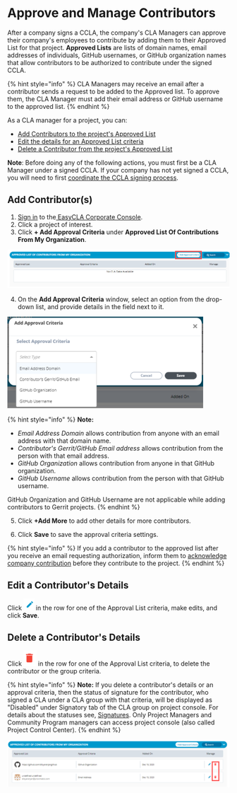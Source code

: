 # Approve and Manage Contributors

After a company signs a CCLA, the company's CLA Managers can approve their company's employees to contribute by adding them to their Approved List for that project. **Approved Lists** are lists of domain names, email addresses of individuals, GitHub usernames, or GitHub organization names that allow contributors to be authorized to contribute under the signed CCLA.

{% hint style="info" %}
CLA Managers may receive an email after a contributor sends a request to be added to the Approved list. To approve them, the CLA Manager must add their email address or GitHub username to the approved list.
{% endhint %}

As a CLA manager for a project, you can:

* [Add Contributors to the project's Approved List](approve-and-manage-contributors.md#add-contributor-s)
* [Edit the details for an Approved List criteria](approve-and-manage-contributors.md#edit-a-contributors-details)
* [Delete a Contributor from the project's Approved List](approve-and-manage-contributors.md#delete-a-contributors-details)

**Note**: Before doing any of the following actions, you must first be a CLA Manager under a signed CCLA. If your company has not yet signed a CCLA, you will need to first [coordinate the CCLA signing process](coordinate-signing-ccla.md).

## **Add Contributor\(s\)**

1. ​[Sign in](sign-in-to-the-easycla-corporate-console.md) to the[ EasyCLA Corporate Console](https://organization.lfx.linuxfoundation.org/company/dashboard).
2. Click a project of interest.
3. Click **+ Add Approval Criteria** under **Approved List Of Contributions From My Organization**.

![Add Approval Criteria](../../.gitbook/assets/add-approval-criteria.png)

4. On the **Add Approval Criteria** window, select an option from the drop-down list, and provide details in the field next to it.

![Add Approval Criteria](../../.gitbook/assets/add-approval-criteria%20%281%29.png)

{% hint style="info" %}
**Note:**

* _Email Address Domain_ allows contribution from anyone with an email address with that domain name.
* _Contributor's Gerrit/GitHub Email address_ allows contribution from the person with that email address.
* _GitHub Organization_ allows contribution from anyone in that GitHub organization.
* _GitHub Username_ allows contribution from the person with that GitHub username.

GitHub Organization and GitHub Username are not applicable while adding contributors to Gerrit projects.
{% endhint %}

5. Click **+Add More** to add other details for more contributors.

6. Click **Save** to save the approval criteria settings.

{% hint style="info" %}
If you add a contributor to the approved list after you receive an email requesting authorization, inform them to [acknowledge company contribution](../contributors/corporate-contributor.md#acknowledge-company-contribution) before they contribute to the project.
{% endhint %}

## Edit a Contributor's Details

Click ![](../../.gitbook/assets/edit-icon.png) in the row for one of the Approval List criteria, make edits, and click **Save**.

## Delete a Contributor's Details

Click ![](../../.gitbook/assets/delete-icon.png) in the row for one of the Approval List criteria, to delete the contributor or the group criteria. 

{% hint style="info" %}
**Note:** If you delete a contributor's details or an approval criteria, then the status of signature for the contributor, who signed a CLA under a CLA group with that criteria, will be displayed as "Disabled" under Signatory tab of the CLA group on project console. For details about the statuses see, [Signatures](../project-managers/view-and-manage-cla-group-details.md#signatures). Only Project Managers and Community Program managers can access project console \(also called Project Control Center\).
{% endhint %}

![Delete Contributors](../../.gitbook/assets/delete-contributors.png)

